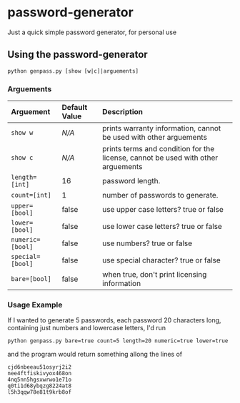 # password-generator
Just a quick simple password generator, for personal use

## Using the password-generator
```
python genpass.py [show [w|c]|arguements]
```

### Arguements 
| Arguement | Default Value | Description | 
|:-----------------|:------|:----------- |
| `show w` | *N/A* | prints warranty information, cannot be used with other arguements |
| `show c` | *N/A* | prints terms and condition for the license, cannot be used with other arguements |
| `length=[int]` | 16 | password length. |
| `count=[int]` | 1 | number of passwords to generate. |
| `upper=[bool]` | false | use upper case letters? true or false |
| `lower=[bool]` | false | use lower case letters? true or false |
| `numeric=[bool]` | false | use numbers? true or false |
| `special=[bool]` | false | use special character? true or false |
| `bare=[bool]` | false | when true, don't print licensing information |


### Usage Example
If I wanted to generate 5 passwords, each password 20 characters long, containing just numbers and lowercase letters, I'd run 
```
python genpass.py bare=true count=5 length=20 numeric=true lower=true
```

and the program would return something allong the lines of 
```
cjd6nbeeau51osyrj2i2
nee4ftfiskivyox468on
4nq5nn5hgsxwrwo1e71o
q0ti1d68ybqzg8224at8
l5h3qqw78e81t9krb8of
```